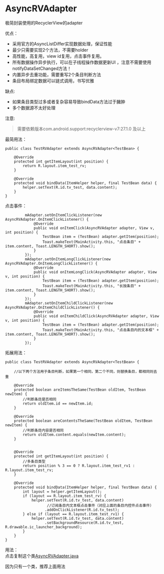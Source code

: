 # AsyncRVAdapter
极简封装使用的RecyclerView的adapter

优点：
- 采用官方的AsyncListDiffer实现数据处理，保证性能
- 最少只需要实现2个方法，不需要holder
- 高性能，高复用，view id复用，点击事件复用。
- 所有数据操作异步执行，可以在子线程操作数据更新UI ，注意不需要使用notifyDataSetChanged方法！
- 内置异步去重功能，需要重写2个条目判断方法
- 条目布局绑定数据可以链式调用，书写优雅

缺点:
- 如果条目类型过多或者复杂容易导致bindData方法过于臃肿
- 多个数据源不太好处理

注意:
> 需要依赖版本com.android.support:recyclerview-v7:27.1.0 及以上

最简用法：
```
public class TestRVAdapter extends AsyncRVAdapter<TestBean> {

    @Override
    protected int getItemLayout(int position) {
        return R.layout.item_test_rv;
    }

    @Override
    protected void bindData(ItemHelper helper, final TestBean data) {
        helper.setText(R.id.tv_test, data.content);
    }
}
```

点击事件：      
```
         mAdapter.setOnItemClickListener(new AsyncRVAdapter.OnItemClickListener() {
             @Override
             public void onItemClick(AsyncRVAdapter adapter, View v, int position) {
                 TestBean item = (TestBean) adapter.getItem(position);
                 Toast.makeText(MainActivity.this, "点击条目" + item.content, Toast.LENGTH_SHORT).show();
             }
         });
         mAdapter.setOnItemLongClickListener(new AsyncRVAdapter.OnItemLongClickListener() {
             @Override
             public void onItemLongClick(AsyncRVAdapter adapter, View v, int position) {
                 TestBean item = (TestBean) adapter.getItem(position);
                 Toast.makeText(MainActivity.this, "长按条目" + item.content, Toast.LENGTH_SHORT).show();
             }
         });
         mAdapter.setOnItemChildClickListener(new AsyncRVAdapter.OnItemChildClickListener() {
             @Override
             public void onItemChildClick(AsyncRVAdapter adapter, View v, int position) {
                 TestBean item = (TestBean) adapter.getItem(position);
                 Toast.makeText(MainActivity.this, "点击条目内的文本框" + item.content, Toast.LENGTH_SHORT).show();
             }
         });
```

拓展用法：   
```
public class TestRVAdapter extends AsyncRVAdapter<TestBean> {

    //以下两个方法用于条目判断，如果第一个相同，第二个不同，则替换条目，都相同则去重

    @Override
    protected boolean areItemsTheSame(TestBean oldItem, TestBean newItem) {
        //判断条目是否相同
        return oldItem.id == newItem.id;
    }

    @Override
    protected boolean areContentsTheSame(TestBean oldItem, TestBean newItem) {
        //判断条目内容是否相同
        return oldItem.content.equals(newItem.content);
    }


    @Override
    protected int getItemLayout(int position) {
        //多条目类型
        return position % 3 == 0 ? R.layout.item_test_rv1 : R.layout.item_test_rv;
    }

    @Override
    protected void bindData(ItemHelper helper, final TestBean data) {
        int layout = helper.getItemLayout();
        if (layout == R.layout.item_test_rv) {
            helper.setText(R.id.tv_test, data.content)
                   //订阅条目内文本框点击事件（对应上面的条目内控件点击事件）
                  .addOnClickListener(R.id.tv_test);
        } else if (layout == R.layout.item_test_rv1) {
            helper.setText(R.id.tv_test, data.content)
                  .setBackgroundResource(R.id.tv_test, R.drawable.ic_launcher_background);
        }
    }
}

```
用法：  
点击复制这个类[AsyncRVAdapter.java](https://github.com/jarryleo/AsyncRVAdapter/blob/master/adapter_lib/src/main/java/cn/leo/adapter_lib/AsyncRVAdapter.java)

因为只有一个类，推荐上面用法

